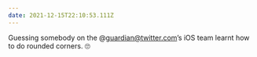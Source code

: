 ```yaml
---
date: 2021-12-15T22:10:53.111Z
---
```


Guessing somebody on the @guardian@twitter.com’s iOS team learnt how to do rounded corners. 🙄

